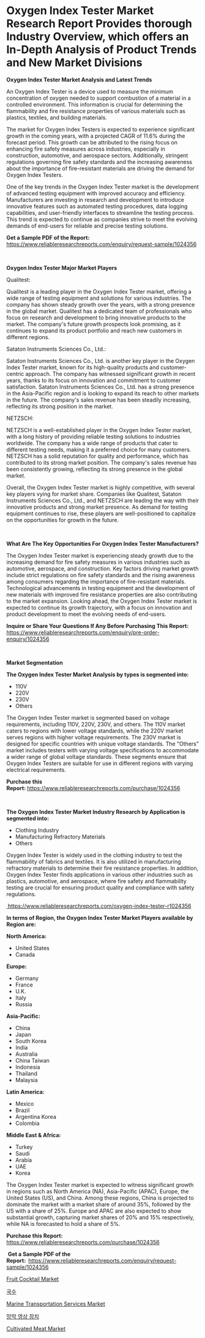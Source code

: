 <p><h1>Oxygen Index Tester Market Research Report Provides thorough Industry Overview, which offers an In-Depth Analysis of Product Trends and New Market Divisions</h1></p><p><strong>Oxygen Index Tester Market Analysis and Latest Trends</strong></p>
<p><p>An Oxygen Index Tester is a device used to measure the minimum concentration of oxygen needed to support combustion of a material in a controlled environment. This information is crucial for determining the flammability and fire resistance properties of various materials such as plastics, textiles, and building materials.</p><p>The market for Oxygen Index Testers is expected to experience significant growth in the coming years, with a projected CAGR of 11.6% during the forecast period. This growth can be attributed to the rising focus on enhancing fire safety measures across industries, especially in construction, automotive, and aerospace sectors. Additionally, stringent regulations governing fire safety standards and the increasing awareness about the importance of fire-resistant materials are driving the demand for Oxygen Index Testers.</p><p>One of the key trends in the Oxygen Index Tester market is the development of advanced testing equipment with improved accuracy and efficiency. Manufacturers are investing in research and development to introduce innovative features such as automated testing procedures, data logging capabilities, and user-friendly interfaces to streamline the testing process. This trend is expected to continue as companies strive to meet the evolving demands of end-users for reliable and precise testing solutions.</p></p>
<p><strong>Get a Sample PDF of the Report:&nbsp;</strong> <a href="https://www.reliableresearchreports.com/enquiry/request-sample/1024356">https://www.reliableresearchreports.com/enquiry/request-sample/1024356</a></p>
<p>&nbsp;</p>
<p><strong>Oxygen Index Tester Major Market Players</strong></p>
<p><p>Qualitest:</p><p>Qualitest is a leading player in the Oxygen Index Tester market, offering a wide range of testing equipment and solutions for various industries. The company has shown steady growth over the years, with a strong presence in the global market. Qualitest has a dedicated team of professionals who focus on research and development to bring innovative products to the market. The company's future growth prospects look promising, as it continues to expand its product portfolio and reach new customers in different regions.</p><p>Sataton Instruments Sciences Co., Ltd.:</p><p>Sataton Instruments Sciences Co., Ltd. is another key player in the Oxygen Index Tester market, known for its high-quality products and customer-centric approach. The company has witnessed significant growth in recent years, thanks to its focus on innovation and commitment to customer satisfaction. Sataton Instruments Sciences Co., Ltd. has a strong presence in the Asia-Pacific region and is looking to expand its reach to other markets in the future. The company's sales revenue has been steadily increasing, reflecting its strong position in the market.</p><p>NETZSCH:</p><p>NETZSCH is a well-established player in the Oxygen Index Tester market, with a long history of providing reliable testing solutions to industries worldwide. The company has a wide range of products that cater to different testing needs, making it a preferred choice for many customers. NETZSCH has a solid reputation for quality and performance, which has contributed to its strong market position. The company's sales revenue has been consistently growing, reflecting its strong presence in the global market.</p><p>Overall, the Oxygen Index Tester market is highly competitive, with several key players vying for market share. Companies like Qualitest, Sataton Instruments Sciences Co., Ltd., and NETZSCH are leading the way with their innovative products and strong market presence. As demand for testing equipment continues to rise, these players are well-positioned to capitalize on the opportunities for growth in the future.</p></p>
<p>&nbsp;</p>
<p><strong>What Are The Key Opportunities For Oxygen Index Tester Manufacturers?</strong></p>
<p><p>The Oxygen Index Tester market is experiencing steady growth due to the increasing demand for fire safety measures in various industries such as automotive, aerospace, and construction. Key factors driving market growth include strict regulations on fire safety standards and the rising awareness among consumers regarding the importance of fire-resistant materials. Technological advancements in testing equipment and the development of new materials with improved fire resistance properties are also contributing to the market expansion. Looking ahead, the Oxygen Index Tester market is expected to continue its growth trajectory, with a focus on innovation and product development to meet the evolving needs of end-users.</p></p>
<p><strong>Inquire or Share Your Questions If Any Before Purchasing This Report:</strong> <a href="https://www.reliableresearchreports.com/enquiry/pre-order-enquiry/1024356">https://www.reliableresearchreports.com/enquiry/pre-order-enquiry/1024356</a></p>
<p>&nbsp;</p>
<p><strong>Market Segmentation</strong></p>
<p><strong>The Oxygen Index Tester Market Analysis by types is segmented into:</strong></p>
<p><ul><li>110V</li><li>220V</li><li>230V</li><li>Others</li></ul></p>
<p><p>The Oxygen Index Tester market is segmented based on voltage requirements, including 110V, 220V, 230V, and others. The 110V market caters to regions with lower voltage standards, while the 220V market serves regions with higher voltage requirements. The 230V market is designed for specific countries with unique voltage standards. The "Others" market includes testers with varying voltage specifications to accommodate a wider range of global voltage standards. These segments ensure that Oxygen Index Testers are suitable for use in different regions with varying electrical requirements.</p></p>
<p><strong>Purchase this Report:&nbsp;</strong><a href="https://www.reliableresearchreports.com/purchase/1024356">https://www.reliableresearchreports.com/purchase/1024356</a></p>
<p>&nbsp;</p>
<p><strong>The Oxygen Index Tester Market Industry Research by Application is segmented into:</strong></p>
<p><ul><li>Clothing Industry</li><li>Manufacturing Refractory Materials</li><li>Others</li></ul></p>
<p><p>Oxygen Index Tester is widely used in the clothing industry to test the flammability of fabrics and textiles. It is also utilized in manufacturing refractory materials to determine their fire resistance properties. In addition, Oxygen Index Tester finds applications in various other industries such as plastics, automotive, and aerospace, where fire safety and flammability testing are crucial for ensuring product quality and compliance with safety regulations.</p></p>
<p><a href="https://www.reliableresearchreports.com/oxygen-index-tester-r1024356">&nbsp;https://www.reliableresearchreports.com/oxygen-index-tester-r1024356</a></p>
<p><strong>In terms of Region, the Oxygen Index Tester Market Players available by Region are:</strong></p>
<p>
    <p> <strong> North America: </strong>
        <ul>
            <li>United States</li>
            <li>Canada</li>
        </ul>
        </p> 
    <p> <strong> Europe: </strong>
        <ul>
            <li>Germany</li>
            <li>France</li>
            <li>U.K.</li>
            <li>Italy</li>
            <li>Russia</li>
        </ul>
        </p> 
    <p> <strong> Asia-Pacific: </strong>
        <ul>
            <li>China</li>
            <li>Japan</li>
            <li>South Korea</li>
            <li>India</li>
            <li>Australia</li>
            <li>China Taiwan</li>
            <li>Indonesia</li>
            <li>Thailand</li>
            <li>Malaysia</li>
        </ul>
        </p> 
    <p> <strong> Latin America: </strong>
        <ul>
            <li>Mexico</li>
            <li>Brazil</li>
            <li>Argentina Korea</li>
            <li>Colombia</li>
        </ul>
        </p> 
    <p> <strong> Middle East & Africa: </strong>
        <ul>
            <li>Turkey</li>
            <li>Saudi</li>
            <li>Arabia</li>
            <li>UAE</li>
            <li>Korea</li>
        </ul>
    </p>
    </p>
<p><p>The Oxygen Index Tester market is expected to witness significant growth in regions such as North America (NA), Asia-Pacific (APAC), Europe, the United States (US), and China. Among these regions, China is projected to dominate the market with a market share of around 35%, followed by the US with a share of 25%. Europe and APAC are also expected to show substantial growth, capturing market shares of 20% and 15% respectively, while NA is forecasted to hold a share of 5%.</p></p>
<p><strong>Purchase this Report: </strong><a href="https://www.reliableresearchreports.com/purchase/1024356">https://www.reliableresearchreports.com/purchase/1024356</a></p>
<p>&nbsp;<strong>Get a Sample PDF of the Report:&nbsp;&nbsp;</strong><a href="https://www.reliableresearchreports.com/enquiry/request-sample/1024356">https://www.reliableresearchreports.com/enquiry/request-sample/1024356</a></p>
<p><strong></strong></p>
<p><p><a href="https://medium.com/@tracey.skinner9085/fruit-cocktail-market-size-is-growing-at-cagr-of-13-8-daba7c091c1c">Fruit Cocktail Market</a></p><p><a href="https://github.com/mithunmistry2258/Market-Research-Report-List-2/blob/main/113960078251.md">국수</a></p><p><a href="https://github.com/tamvrosiya/Market-Research-Report-List-5/blob/main/marine-transportation-services-market.md">Marine Transportation Services Market</a></p><p><a href="https://github.com/konokaryan/Market-Research-Report-List-2/blob/main/578171478252.md">망막 영상 장치</a></p><p><a href="https://medium.com/@justin.wright5348/cultivated-meat-market-trends-focusing-on-cultivated-meat-market-insight-and-forecast-analysis-d157d8fb15f0">Cultivated Meat Market</a></p></p>
